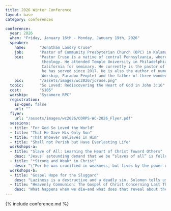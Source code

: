 ```yaml
---
title: 2026 Winter Conference
layout: base
category: conferences

conference:
  year: 2026
  when: "Friday, January 16th - Monday, January 19th, 2026"
  speaker:
    name:      "Jonathan Landry Cruse"
    job:       "Pastor of Community Presbyterian Church (OPC) in Kalamazoo, MI"
    bio:       "Pastor Cruse is a native of central Pennsylvania, where he grew up in a home that loved sports, movies, and Reformed \
                theology. He attended Temple University in Philadelphia, after which he married his wife, Kerri Ann, and moved to \
                California for seminary. He currently is the pastor of Community Presbyterian Church (OPC) in Kalamazoo, Michigan, where \
                he has served since 2017. He is also the author of numerous books (e.g. The Character of Christ, What Happens When We \
                Worship, Paradox People) and the father of three wonderful children. "
    pic:       "/assets/images/wc2026/jcruse.png"
  topic:       "So Loved: Rediscovering the Heart of God in John 3:16" 
  cost:        "$105"
  worship:     "Sycamore RPC"
  registration:
    is-open: false
    url: ""
  flyer:
    url: "/assets/images/wc2026/CORPS-WC-2026_Flyer.pdf"
  sessions:
  - title: "For God So Loved the World"
  - title: "That He Gave His Only Son"
  - title: "That Whoever Believes in Him"
  - title: "Shall not Perish but Have Everlasting Life"
  workshops-a:
  - title: "Slave of All: Learning the Heart of Christ Toward Others"  
    desc: "Jesus’ astounding demand that we be “slaves of all” is followed up with an astonishing claim: “For even the Son of Man came not to be served but to serve, and to give his life as a ransom for many” (Mark 10:44-45). In this workshop, we will investigate how knowing the heart of Christ for us– the heart that led Him to suffer and die–leads us to the radical formation of a servant heart of love towards others."  
  - title: "*Strong and Weak* in Christ"  
    desc: "\"For he was crucified in weakness, but lives by the power of God. For we also are weak in him, but in dealing with you we will live with him by the power of God\" (2 Cor. 13:4). To be a Christian is to know you are weak and also to know you are to be strong in God. How does our weakness and strength relate? How do we live in Christ's suffering and power at the same time? We will consider this theme in our workshop and find its relation to our flourishing in Christ. Material for this workshop will be pulled from Andy Crouch's highly-regarded book, *Strong and Weak.*"  
  workshops-b:
  - title: "Gospel Hope for the Sluggard"  
    desc: "Laziness is a destructive and a deadly sin. Solomon tells us, “Whoever is slack in his work is a brother to him who destroys” and “The desire of the sluggard kills him” (Prov. 18:9; 21:25). This workshop will first examine the nature and dangers of this sin. Second, it will explore how the cure for laziness is found in the gospel of Jesus Christ, not our own efforts. Third, it will outline practical steps we can take, in light of the gospel, to combat this sin."
  - title: "Heavenly Communion: The Gospel of Christ Concerning Last Things"
    desc: "What happens when we die—and what does that reveal about the gospel itself? This workshop explores the destiny of every soul in light of Christ’s redeeming work. We will consider both the believer’s communion with God in glory and the unbeliever’s separation from Him in judgment. From creation and the fall to the resurrection and final day, Scripture unfolds a sobering yet hope-filled story: that eternal life is fellowship with the living God through His Son. Understanding heaven and hell rightly reshapes how we live, worship, and hope in the present."
---
```

{% include conference.md %}
